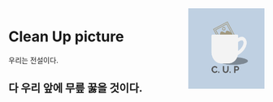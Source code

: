 <img src="./app/src/main/res/mipmap-hdpi/ic_cleanuppicture.png" align="right" width="150px">
<h1> Clean Up picture </h1>

우리는 전설이다.

## 다 우리 앞에 무릎 꿇을 것이다.
